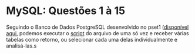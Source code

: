 # MySQL: Questões 1 à 15

Seguindo o Banco de Dados PostgreSQL desenvolvido no pset1 ([disponível aqui](https://github.com/NelioEspindulaJr/uvv_bd_1_cc2m/tree/main/pset1/MariaDB%20or%20MySQL), podemos executar o [script](questoes-mysql.sql) do arquivo de uma só vez e receber várias tabelas como retorno, ou selecionar cada uma delas individualmente e analisá-las.s